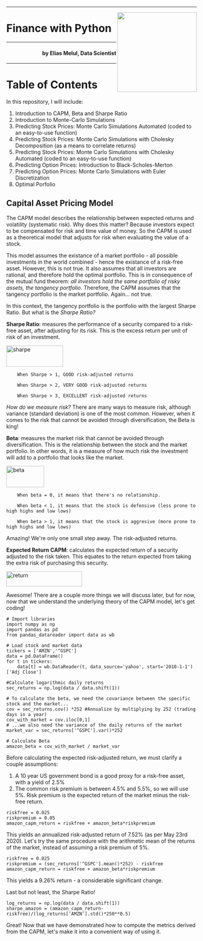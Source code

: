 ___

<a href='https://github.com/eliasmelul/'> <img src='https://s3.us-east-2.amazonaws.com/wordontheamazon.com/NoMargin_NewLogo.png' style='width: 15em;' align='right' /></a>
# Finance with Python

___
<h4 align="right">by Elias Melul, Data Scientist </h4> 

___

# Table of Contents

In this repository, I will include:

1. Introduction to CAPM, Beta and Sharpe Ratio 
2. Introduction to Monte-Carlo Simulations
3. Predicting Stock Prices: Monte Carlo Simulations Automated (coded to an easy-to-use function)
4. Predicting Stock Prices: Monte Carlo Simulations with Cholesky Decomposition (as a means to correlate returns)
5. Predicting Stock Prices: Monte Carlo Simulations with Cholesky Automated (coded to an easy-to-use function)
6. Predicting Option Prices: Introduction to Black-Scholes-Merton
7. Predicting Option Prices: Monte Carlo Simulations with Euler Discretization
8. Optimal Porfolio

## Capital Asset Pricing Model
The CAPM model describes the relationship between expected returns and volatility (systematic risk). Why does this matter? Because investors expect to be compensated for risk and time value of money. So the CAPM is used as a theoretical model that adjusts for risk when evaluating the value of a stock.

This model assumes the existance of a market portfolio - all possible investments in the world combined - hence the existance of a risk-free asset. However, this is not true. It also assumes that all investors are rational, and therefore hold the optimal portfolio. This is in consequence of the mutual fund theorem: _all investors hold the same portfolio of risky assets, the tangency portfolio_. Therefore, the CAPM assumes that the tangency portfolio is the market portfolio. Again... not true.

In this context, the tangency portfolio is the portfolio with the largest Sharpe Ratio. But what is the _Sharpe Ratio?_


**Sharpe Ratio**: measures the performance of a security compared to a risk-free asset, after adjusting for its risk. This is the excess return per unit of risk of an investment.

<img src="https://i.ibb.co/n62cwmm/sharpe.png" alt="sharpe" border="0" width="150" height="56">

        When Sharpe > 1, GOOD risk-adjusted returns
    
        When Sharpe > 2, VERY GOOD risk-adjusted returns
    
        When Sharpe > 3, EXCELLENT risk-adjusted returns


_How do we measure risk?_ There are many ways to measure risk, although variance (standard deviation) is one of the most common. However, when it comes to the risk that cannot be avoided through diversification, the Beta is king!

**Beta**: measures the market risk that cannot be avoided through diversification. This is the relationship between the stock and the market portfolio. In other words, it is a measure of how much risk the investment will add to a portfolio that looks like the market.

<img src="https://i.ibb.co/Z18dwRn/beta.png" alt="beta" border="0" width="100" height="56">

        When beta = 0, it means that there's no relationship.
    
        When beta < 1, it means that the stock is defensive (less prone to high highs and low lows)
    
        When beta > 1, it means that the stock is aggresive (more prone to high highs and low lows)
        
Amazing! We're only one small step away. The risk-adjusted returns. 

**Expected Return CAPM**: calculates the expected return of a security adjusted to the risk taken. This equates to the return expected from taking the extra risk of purchasing this security.

<img src="https://i.ibb.co/FnCSkDs/return.png" alt="return" border="0" width="200" height="40">

Awesome! There are a couple more things we will discuss later, but for now, now that we understand the underlying theory of the CAPM model, let's get coding!

```
# Import libraries
import numpy as np
import pandas as pd
from pandas_datareader import data as wb

# Load stock and market data
tickers = ['AMZN','^GSPC']
data = pd.DataFrame()
for t in tickers:
    data[t] = wb.DataReader(t, data_source='yahoo', start='2010-1-1')['Adj Close']
    
#Calculate logarithmic daily returns
sec_returns = np.log(data / data.shift(1))

# To calculate the beta, we need the covariance between the specific stock and the market...
cov = sec_returns.cov() *252 #Annualize by multiplying by 252 (trading days in a year)
cov_with_market = cov.iloc[0,1]
# ...we also need the variance of the daily returns of the market
market_var = sec_returns['^GSPC'].var()*252

# Calculate Beta
amazon_beta = cov_with_market / market_var
```

Before calculating the expected risk-adjusted return, we must clarify a couple assumptions:
1. A 10 year US government bond is a good proxy for a risk-free asset, with a yield of 2.5%
2. The common risk premium is between 4.5% and 5.5%, so we will use 5%. Risk premium is the expected return of the market minus the risk-free return.

```
riskfree = 0.025
riskpremium = 0.05
amazon_capm_return = riskfree + amazon_beta*riskpremium
```
This yields an annualized risk-adjusted return of 7.52% (as per May 23rd 2020). Let's try the same procedure with the arithmetic mean of the returns of the market, instead of assuming a risk premium of 5%.

```
riskfree = 0.025
riskpremium = (sec_returns['^GSPC'].mean()*252) - riskfree
amazon_capm_return = riskfree + amazon_beta*riskpremium
```
This yields a 9.26% return - a considerable significant change.

Last but not least, the Sharpe Ratio!
```
log_returns = np.log(data / data.shift(1))
sharpe_amazon = (amazon_capm_return-riskfree)/(log_returns['AMZN'].std()*250**0.5)
```

Great! Now that we have demonstrated how to compute the metrics derived from the CAPM, let's make it into a convenient way of using it.
